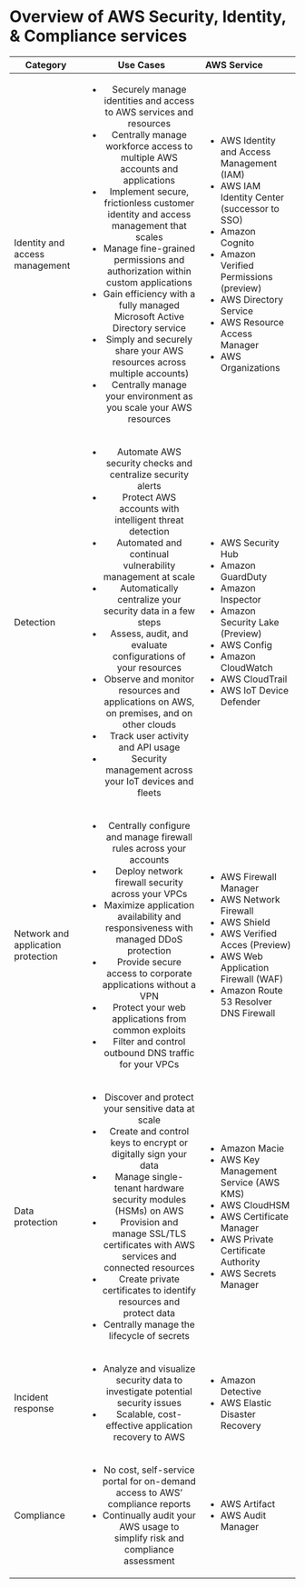 # Overview of AWS Security, Identity, & Compliance services

| Category | Use Cases | AWS Service |
| ------------- |:-------------:|:-------------|
| Identity and access management   | <ul><li>Securely manage identities and access to AWS services and resources</li><li>Centrally manage workforce access to multiple AWS accounts and applications</li><li>Implement secure, frictionless customer identity and access management that scales</li><li>Manage fine-grained permissions and authorization within custom applications</li><li>Gain efficiency with a fully managed Microsoft Active Directory service</li><li>Simply and securely share your AWS resources across multiple accounts)</li><li>Centrally manage your environment as you scale your AWS resources</li></ul> | <ul><li>AWS Identity and Access Management (IAM)</li><li>	AWS IAM Identity Center (successor to SSO)</li><li>Amazon Cognito</li><li>Amazon Verified Permissions (preview)</li><li>AWS Directory Service</li><li>AWS Resource Access Manager</li><li>AWS Organizations</li></ul> |
| Detection   | <ul><li>Automate AWS security checks and centralize security alerts</li><li>Protect AWS accounts with intelligent threat detection</li><li>Automated and continual vulnerability management at scale</li><li>Automatically centralize your security data in a few steps </li><li>Assess, audit, and evaluate configurations of your resources</li><li>Observe and monitor resources and applications on AWS, on premises, and on other clouds</li><li>Track user activity and API usage</li><li>Security management across your IoT devices and fleets</li></ul> | <ul><li>AWS Security Hub</li><li>Amazon GuardDuty</li><li>Amazon Inspector</li><li>Amazon Security Lake (Preview)</li><li>AWS Config</li><li>Amazon CloudWatch</li><li>AWS CloudTrail</li><li>AWS IoT Device Defender</li></ul> |
| Network and application protection | <ul><li>Centrally configure and manage firewall rules across your accounts</li><li>Deploy network firewall security across your VPCs</li><li>Maximize application availability and responsiveness with managed DDoS protection</li><li>Provide secure access to corporate applications without a VPN</li><li>Protect your web applications from common exploits</li><li>Filter and control outbound DNS traffic for your VPCs</li></ul> | <ul><li>AWS Firewall Manager</li><li>AWS Network Firewall</li><li>AWS Shield</li><li>AWS Verified Acces (Preview)</li><li>AWS Web Application Firewall (WAF)</li><li>Amazon Route 53 Resolver DNS Firewall</li></ul> |
| Data protection | <ul><li>Discover and protect your sensitive data at scale</li><li>Create and control keys to encrypt or digitally sign your data</li><li>Manage single-tenant hardware security modules (HSMs) on AWS</li><li>Provision and manage SSL/TLS certificates with AWS services and connected resources</li><li>Create private certificates to identify resources and protect data</li><li>Centrally manage the lifecycle of secrets</li></ul> | <ul><li>Amazon Macie</li><li>AWS Key Management Service (AWS KMS)</li><li>AWS CloudHSM</li><li>AWS Certificate Manager</li><li>AWS Private Certificate Authority </li><li>AWS Secrets Manager</li></ul> |
| Incident response | <ul><li>Analyze and visualize security data to investigate potential security issues</li><li>Scalable, cost-effective application recovery to AWS</li></ul> | <ul><li>Amazon Detective</li><li>AWS Elastic Disaster Recovery</li></ul> |
| Compliance | <ul><li>No cost, self-service portal for on-demand access to AWS’ compliance reports</li><li>Continually audit your AWS usage to simplify risk and compliance assessment</li></ul> | <ul><li>AWS Artifact</li><li>AWS Audit Manager</li></ul> |